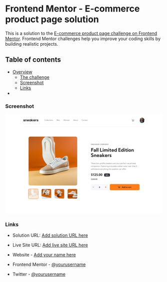 # Frontend Mentor - E-commerce product page solution

This is a solution to the [E-commerce product page challenge on Frontend Mentor](https://www.frontendmentor.io/challenges/ecommerce-product-page-UPsZ9MJp6). Frontend Mentor challenges help you improve your coding skills by building realistic projects.

## Table of contents

- [Overview](#overview)
  - [The challenge](#the-challenge)
  - [Screenshot](#screenshot)
  - [Links](#links)
-



### Screenshot

![](./design/desktop-design.jpg)


### Links

- Solution URL: [Add solution URL here](https://github.com/bos-code/ecommerce-product-page-main)
- Live Site URL: [Add live site URL here](https://ecommerce-product-page-main-virid.vercel.app/)


- Website - [Add your name here](https://www.your-site.com)
- Frontend Mentor - [@yourusername](https://www.frontendmentor.io/profile/yourusername)
- Twitter - [@yourusername](https://www.twitter.com/yourusername)

